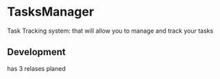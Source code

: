 # TasksManager

Task Tracking system: that will allow you to manage and track your tasks											

## Development  
has 3 relases planed
 
